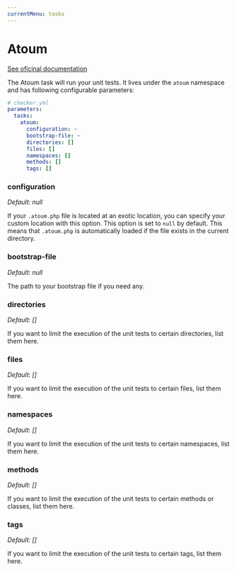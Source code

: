 ```yaml
---
currentMenu: tasks
---
```


# Atoum

[See oficinal documentation](http://docs.atoum.org/)

The Atoum task will run your unit tests.
It lives under the `atoum` namespace and has following configurable parameters:

```yml
# checker.yml
parameters:
  tasks:
    atoum:
      configuration: ~
      bootstrap-file: ~
      directories: []
      files: []
      namespaces: []
      methods: []
      tags: []
```

### configuration

*Default: null*

If your `.atoum.php` file is located at an exotic location,
you can specify your custom location with this option.
This option is set to `null` by default.
This means that `.atoum.php` is automatically loaded if the file exists in the current directory.

### bootstrap-file

*Default: null*

The path to your bootstrap file if you need any.

### directories

*Default: []*

If you want to limit the execution of the unit tests to certain directories, list them here.

### files

*Default: []*

If you want to limit the execution of the unit tests to certain files, list them here.

### namespaces

*Default: []*

If you want to limit the execution of the unit tests to certain namespaces, list them here.

### methods

*Default: []*

If you want to limit the execution of the unit tests to certain methods or classes, list them here.

### tags

*Default: []*

If you want to limit the execution of the unit tests to certain tags, list them here.

